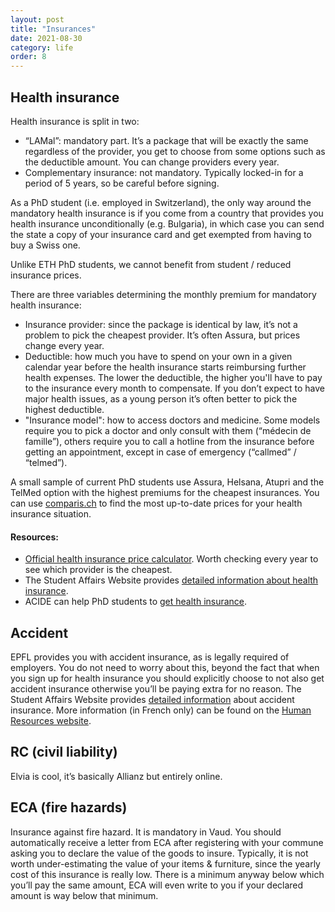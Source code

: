 ```yaml
---
layout: post
title: "Insurances"
date: 2021-08-30
category: life
order: 8
---
```


## Health insurance
Health insurance is split in two:
* “LAMal”: mandatory part. It’s a package that will be exactly the same regardless of the provider, you get to choose from some options such as the deductible amount. You can change providers every year.
* Complementary insurance: not mandatory. Typically locked-in for a period of 5 years, so be careful before signing.

As a PhD student (i.e. employed in Switzerland), the only way around the mandatory health insurance is if you come from a country that provides you health insurance unconditionally (e.g. Bulgaria), in which case you can send the state a copy of your insurance card and get exempted from having to buy a Swiss one. 

Unlike ETH PhD students, we cannot benefit from student / reduced insurance prices.

There are three variables determining the monthly premium for mandatory health insurance:
* Insurance provider: since the package is identical by law, it’s not a problem to pick the cheapest provider. It’s often Assura, but prices change every year.
* Deductible: how much you have to spend on your own in a given calendar year before the health insurance starts reimbursing further health expenses. The lower the deductible, the higher you'll have to pay to the insurance every month to compensate. If you don’t expect to have major health issues, as a young person it’s often better to pick the highest deductible.
* "Insurance model": how to access doctors and medicine. Some models require you to pick a doctor and only consult with them (“médecin de famille”), others require you to call a hotline from the insurance before getting an appointment, except in case of emergency (“callmed” / “telmed”).

A small sample of current PhD students use Assura, Helsana, Atupri and the TelMed option with the highest premiums for the cheapest insurances. You can use [comparis.ch](https://en.comparis.ch/krankenkassen/default?_gl=1*s27dqq*_ga*MTI0ODg4Mzk0OS4xNjMwMzQzMTA4*_ga_2VX04R3Y06*MTYzMDM0MzExMC4xLjAuMTYzMDM0MzExMC4whttps://en.comparis.ch/krankenkassen/default?_gl=1*s27dqq*_ga*MTI0ODg4Mzk0OS4xNjMwMzQzMTA4*_ga_2VX04R3Y06*MTYzMDM0MzExMC4xLjAuMTYzMDM0MzExMC4w) to find the most up-to-date prices for your health insurance situation.

#### Resources:
* [Official health insurance price calculator](https://www.priminfo.admin.ch/fr/praemien). Worth checking every year to see which provider is the cheapest.
* The Student Affairs Website provides [detailed information about health insurance](https://sae.epfl.ch/health-insurance).
* ACIDE can help PhD students to [get health insurance](http://acide.epfl.ch/services/health-insurance/).

## Accident
EPFL provides you with accident insurance, as is legally required of employers. You do not need to worry about this, beyond the fact that when you sign up for health insurance you should explicitly choose to not also get accident insurance otherwise you’ll be paying extra for no reason. The Student Affairs Website provides [detailed information](https://sae.epfl.ch/accident-insurance) about accident insurance. More information (in French only) can be found on the [Human Resources website](https://rh.epfl.ch/prestationsRH).

## RC (civil liability)
Elvia is cool, it’s basically Allianz but entirely online.

## ECA (fire hazards)
Insurance against fire hazard. It is mandatory in Vaud. You should automatically receive a letter from ECA after registering with your commune asking you to declare the value of the goods to insure. Typically, it is not worth under-estimating the value of your items & furniture, since the yearly cost of this insurance is really low. There is a minimum anyway below which you’ll pay the same amount, ECA will even write to you if your declared amount is way below that minimum.
